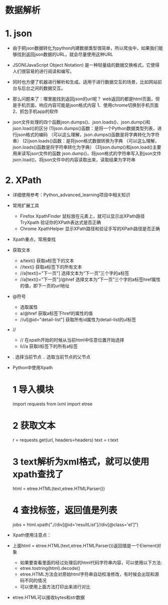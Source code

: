 # 数据解析

# 1. json
- 由于把json数据转化为python内建数据类型很简单，所以爬虫中，如果我们能够找到返回json数据的URL，就会尽量使用这种URL
- JSON(JavaScript Object Notation) 是一种轻量级的数据交换格式，它使得人们很容易的进行阅读和编写。
- 同时也方便了机器进行解析和生成。适用于进行数据交互的场景，比如网站前台与后台之间的数据交互。

- 那么问题来了：哪里能找到返回json的url呢？
    web返回的都是html页面，但是手机页面，响应内容可能是json格式内容
	1、使用chrome切换到手机页面
	2、抓包手机app的软件
	
- json文件处理的四个函数json.dumps()、json.loads()、json.dump()和json.load()的区分
    (1)json.dumps()函数：是将一个Python数据类型列表，进行json格式的编码
    （可以这么理解，json.dumps()函数是将字典转化为字符串）
    (2)json.loads()函数：是将json格式数据转换为字典
    （可以这么理解，json.loads()函数是将字符串转化为字典）
    (3)json.dump()和json.load()主要用来读写json文件的函数 
    json.dump()，将json格式的字符串写入到json文件
    json.load()，将json文件中的内容读取出来，读取结果为字符串
    
# 2. XPath
- 详细使用参考：Python_advanced_learning项目中相关知识

- 常用扩展工具
    - Firefox 
        XpathFinder 鼠标放在元素上，就可以显示出XPath路径
        TryXpath 验证你的XPath表达式是否正确
    - Chrome 
        XpathHelper 显示XPath路径和验证手写的XPath路径是否正确

- Xpath重点，常用查找
- 获取文本
    - a/text() 获取a标签下的文本
    - //text() 获取a标签下的所有文本
    - //a[text()="下一页"] 选择文本为“下一页”三个字的a标签
    - //a[text()="下一页"]/@href 选择文本为“下一页”三个字的a标签href属性的值，即下一页的url地址

- @符号
    - 选取属性
    - a/@href 获取a标签下href的属性的值
    - //ul[@id="detail-list"] 获取所有id属性为detail-list的ul标签
    
- //
    - // 在xpath开始的时候从当前html中任意位置开始选择
    - li//a 获取li标签下的所有a标签
    
- . 选择当前节点
  .. 选取当前节点的父节点
  
- Python中使用Xpath
    # 1 导入模块
    import requests
    from lxml import etree
    # 2 获取文本
    r = requests.get(url, headers=headers)
    text = r.text
    # 3 text解析为xml格式，就可以使用xpath查找了
    html = etree.HTML(text,etree.HTMLParser())
    # 4 查找标签，返回值是列表
    jobs = html.xpath(".//div[@id='resultList']//div[@class='el']")

- Xpath使用注意点：
- 上面html = etree.HTML(text,etree.HTMLParser())返回值是一个Element对象
    - 如果要查看里面的经过处理后的html代码字符串内容，可以使用以下方法:
    - etree.tostring(html).decode()
    - etree.HTML方法会对原始html字符串自动校准修改，有时候会出现和源码不同的情况
    - 可以使用上面方法打印出来进行对比
- etree.HTML可以接收bytes和str数据